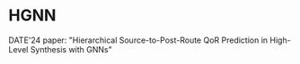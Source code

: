 # HGNN
DATE'24 paper: "Hierarchical Source-to-Post-Route QoR Prediction in High-Level Synthesis with GNNs"
